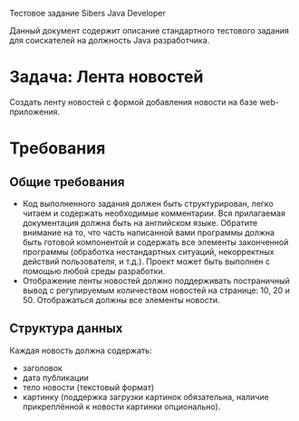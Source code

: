 <div id="contents"><p class="c9 title" id="h.dfv03pla14eu"><span class="c10">Тестовое задание Sibers Java Developer</span></p><p class="c12"><span class="c3">Данный документ содержит описание стандартного тестового задания для соискателей на должность Java разработчика.</span></p><h1 class="c0"><span class="c11">Задача: Лента новостей</span></h1><p class="c6"><span class="c3">Cоздать ленту новостей с формой добавления новости на базе web-приложения. </span></p><h1 class="c0" id="h.mjl6mo1hvppn"><span class="c8">Требования</span></h1><h2 class="c0" id="h.enqoxied302x"><span class="c1">Общие требования</span></h2><ul class="c5 lst-kix_hfddd2fgjphs-0 start"><li class="c6 c7"><span class="c3">Код выполненного задания должен быть структурирован, легко читаем и содержать необходимые комментарии. Вся прилагаемая документация должна быть на английском языке. Обратите внимание на то, что часть написанной вами программы должна быть готовой компонентой и содержать все элементы законченной программы (обработка нестандартных ситуаций, некорректных действий пользователя, и т.д.). Проект может быть выполнен с помощью любой среды разработки.</span></li><li class="c6 c7"><span class="c3">Отображение ленты новостей должно поддерживать постраничный вывод с регулируемым
количеством новостей на странице: 10, 20 и 50. Отображаться должны все элементы новости.</span></li></ul><h2 class="c0" id="h.76er5koqvsqr"><span class="c1">Структура данных</span></h2><p class="c6"><span class="c3">Каждая новость должна содержать:</span></p><ul class="c5 lst-kix_txiuh97ejepy-0 start"><li class="c6 c7"><span class="c3">заголовок</span></li><li class="c6 c7"><span class="c3">дата публикации</span></li><li class="c6 c7"><span class="c3">тело новости (текстовый формат)</span></li><li class="c6 c7"><span class="c3">картинку (поддержка загрузки картинок обязательна, наличие прикреплённой к новости
картинки опционально).</span></li></ul></div>
